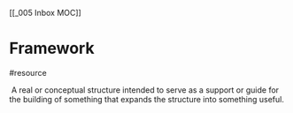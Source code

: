 [[_005 Inbox MOC]]

# Framework
#resource 

 A real or conceptual structure intended to serve as a support or guide for the building of something that expands the structure into something useful.